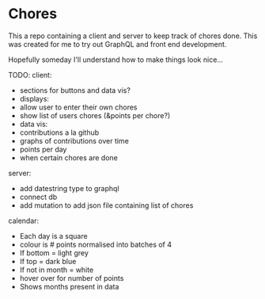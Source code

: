 # Chores

This a repo containing a client and server to keep track of chores done.
This was created for me to try out GraphQL and front end development.

Hopefully someday I'll understand how to make things look nice...

TODO:
client:
 * sections for buttons and data vis?
 * displays:
  * allow user to enter their own chores
  * show list of users chores (&points per chore?)
 * data vis:
  * contributions a la github
  * graphs of contributions over time
   * points per day
   * when certain chores are done

server:
 * add datestring type to graphql
 * connect db
 * add mutation to add json file containing list of chores

calendar:
 * Each day is a square
  * colour is # points normalised into batches of 4
   * If bottom = light grey
   * If top = dark blue
   * If not in month = white
  * hover over for number of points
 * Shows months present in data